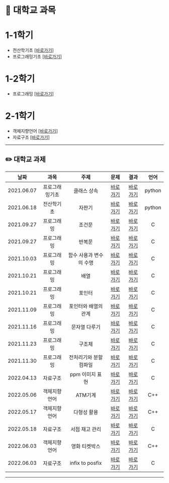 # 📅 대학교 과목

# 1-1학기
 - 전산학기초 [[바로가기]](https://github.com/jaehyun-0103/Assignments_1/tree/main/%EC%A0%84%EC%82%B0%ED%95%99%EA%B8%B0%EC%B4%88)
 - 프로그래밍기초 [[바로가기]]([https://github.com/](https://github.com/jaehyun-0103/Assignments_1/tree/main/%ED%94%84%EB%A1%9C%EA%B7%B8%EB%9E%98%EB%B0%8D%EA%B8%B0%EC%B4%88))

# 1-2학기
 - 프로그래밍 [[바로가기]](https://github.com/)

# 2-1학기
 - 객체지향언어 [[바로가기]](https://github.com/)
 - 자료구조 [[바로가기]](https://github.com/)

---

## ✏️ 대학교 과제  
 
|    날짜    | 과목 | 주제 | 문제 | 결과 | 언어 |
|:----------:|:---------:|:---------:|:---------:|:---------:|:---------:|
| 2021.06.07 |프로그래밍기초|클래스 상속|[바로가기](https://github.com/jaehyun-0103/Assignments_1#%EA%B3%BC%EC%A0%9C1)|[바로가기](https://github.com/jaehyun-0103/Assignments_1/tree/main/%ED%94%84%EB%A1%9C%EA%B7%B8%EB%9E%98%EB%B0%8D%EA%B8%B0%EC%B4%88)|python|
| 2021.06.18 |전산학기초|자판기|[바로가기](https://github.com/jaehyun-0103/Assignments_1#%EC%9E%90%ED%8C%90%EA%B8%B0)|[바로가기](https://github.com/jaehyun-0103/Assignments_1/tree/main/%EC%A0%84%EC%82%B0%ED%95%99%EA%B8%B0%EC%B4%88)|python|
| 2021.09.27 |프로그래밍|조건문|[바로가기](naver.com)|[바로가기](naver.com)|C|
| 2021.09.27 |프로그래밍|반복문|[바로가기](naver.com)|[바로가기](naver.com)|C|
| 2021.10.03 |프로그래밍|함수 사용과 변수의 수명|[바로가기](naver.com)|[바로가기](naver.com)|C|
| 2021.10.21 |프로그래밍|배열|[바로가기](naver.com)|[바로가기](naver.com)|C|
| 2021.10.21 |프로그래밍|포인터|[바로가기](naver.com)|[바로가기](naver.com)|C|
| 2021.11.09 |프로그래밍|포인터와 배열의 관계|[바로가기](naver.com)|[바로가기](naver.com)|C|
| 2021.11.16 |프로그래밍|문자열 다루기|[바로가기](naver.com)|[바로가기](naver.com)|C|
| 2021.11.23 |프로그래밍|구조체|[바로가기](naver.com)|[바로가기](naver.com)|C|
| 2021.11.30 |프로그래밍|전처리기와 분할 컴파일|[바로가기](naver.com)|[바로가기](naver.com)|C|
| 2022.04.13 |자료구조|ppm 이미지 표현|[바로가기](naver.com)|[바로가기](naver.com)|C|
| 2022.05.06 |객체지향언어|ATM기계|[바로가기](naver.com)|[바로가기](naver.com)|C++|
| 2022.05.17 |객체지향언어|다형성 활용|[바로가기](naver.com)|[바로가기](naver.com)|C++|
| 2022.05.18 |자료구조|서점 재고 관리|[바로가기](naver.com)|[바로가기](naver.com)|C|
| 2022.06.03 |객체지향언어|영화 티켓박스|[바로가기](naver.com)|[바로가기](naver.com)|C++|
| 2022.06.03 |자료구조|infix to posfix|[바로가기](naver.com)|[바로가기](naver.com)|C|

---
